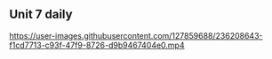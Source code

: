 ## Unit 7 daily


https://user-images.githubusercontent.com/127859688/236208643-f1cd7713-c93f-47f9-8726-d9b9467404e0.mp4

